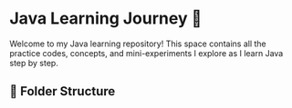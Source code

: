 # Java Learning Journey 🚀

Welcome to my Java learning repository! This space contains all the practice codes, concepts, and mini-experiments I explore as I learn Java step by step.

## 📂 Folder Structure
